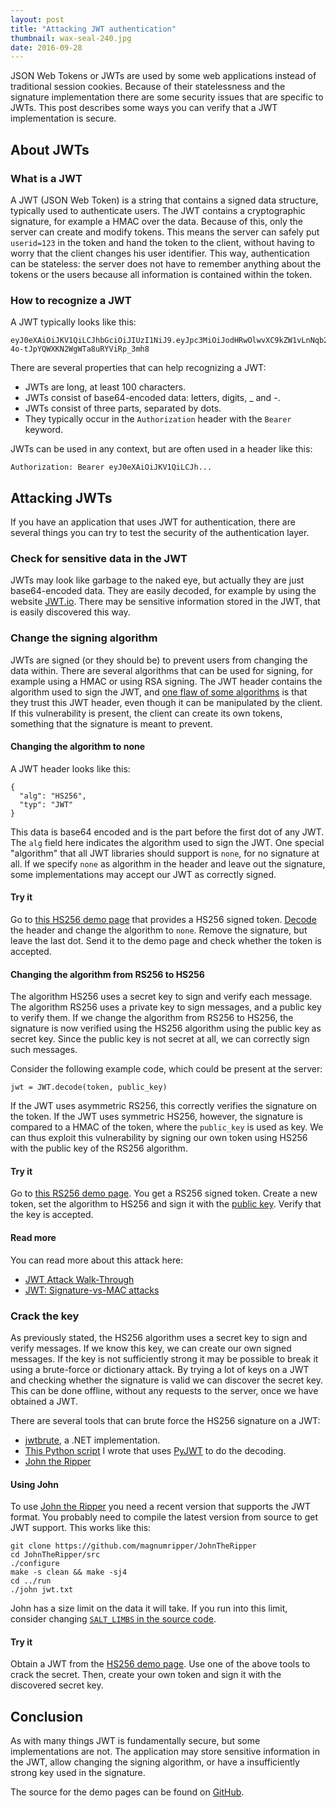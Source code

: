 ```yaml
---
layout: post
title: "Attacking JWT authentication"
thumbnail: wax-seal-240.jpg
date: 2016-09-28
---
```


JSON Web Tokens or JWTs are used by some web applications instead of traditional session cookies. Because of their statelessness and the signature implementation there are some security issues that are specific to JWTs. This post describes some ways you can verify that a JWT implementation is secure.

## About JWTs

### What is a JWT

A JWT (JSON Web Token) is a string that contains a signed data structure, typically used to authenticate users. The JWT contains a cryptographic signature, for example a HMAC over the data. Because of this, only the server can create and modify tokens. This means the server can safely put `userid=123` in the token and hand the token to the client, without having to worry that the client changes his user identifier. This way, authentication can be stateless: the server does not have to remember anything about the tokens or the users because all information is contained within the token.

### How to recognize a JWT

A JWT typically looks like this:

    eyJ0eXAiOiJKV1QiLCJhbGciOiJIUzI1NiJ9.eyJpc3MiOiJodHRwOlwvXC9kZW1vLnNqb2VyZGxhbmdrZW1wZXIubmxcLyIsImlhdCI6MTQ3NDM1NzIzMywiZXhwIjoxNDc0MzU3MzUzLCJkYXRhIjp7ImhlbGxvIjoid29ybGQifX0.HAveF7AqeKj-4o-tJpYQWXKN2WgWTa8uRYViRp_3mh8

There are several properties that can help recognizing a JWT:

* JWTs are long, at least 100 characters.
* JWTs consist of base64-encoded data: letters, digits, _ and -.
* JWTs consist of three parts, separated by dots.
* They typically occur in the `Authorization` header with the `Bearer` keyword.

JWTs can be used in any context, but are often used in a header like this:

    Authorization: Bearer eyJ0eXAiOiJKV1QiLCJh...

## Attacking JWTs

If you have an application that uses JWT for authentication, there are several things you can try to test the security of the authentication layer.

### Check for sensitive data in the JWT

JWTs may look like garbage to the naked eye, but actually they are just base64-encoded data. They are easily decoded, for example by using the website [JWT.io](https://jwt.io/). There may be sensitive information stored in the JWT, that is easily discovered this way.

### Change the signing algorithm

JWTs are signed (or they should be) to prevent users from changing the data within. There are several algorithms that can be used for signing, for example using a HMAC or using RSA signing. The JWT header contains the algorithm used to sign the JWT, and [one flaw of some algorithms](https://auth0.com/blog/critical-vulnerabilities-in-json-web-token-libraries/) is that they trust this JWT header, even though it can be manipulated by the client. If this vulnerability is present, the client can create its own tokens, something that the signature is meant to prevent.

#### Changing the algorithm to none

A JWT header looks like this:

    {
      "alg": "HS256",
      "typ": "JWT"
    }

This data is base64 encoded and is the part before the first dot of any JWT. The `alg` field here indicates the algorithm used to sign the JWT. One special "algorithm" that all JWT libraries should support is `none`, for no signature at all. If we specify `none` as algorithm in the header and leave out the signature, some implementations may accept our JWT as correctly signed.

#### Try it

Go to [this HS256 demo page](http://demo.sjoerdlangkemper.nl/jwtdemo/hs256.php) that provides a HS256 signed token. [Decode](https://jwt.io/) the header and change the algorithm to `none`. Remove the signature, but leave the last dot. Send it to the demo page and check whether the token is accepted.

#### Changing the algorithm from RS256 to HS256

The algorithm HS256 uses a secret key to sign and verify each message. The algorithm RS256 uses a private key to sign messages, and a public key to verify them. If we change the algorithm from RS256 to HS256, the signature is now verified using the HS256 algorithm using the public key as secret key. Since the public key is not secret at all, we can correctly sign such messages. 

Consider the following example code, which could be present at the server:

    jwt = JWT.decode(token, public_key)

If the JWT uses asymmetric RS256, this correctly verifies the signature on the token. If the JWT uses symmetric HS256, however, the signature is compared to a HMAC of the token, where the `public_key` is used as key. We can thus exploit this vulnerability by signing our own token using HS256 with the public key of the RS256 algorithm.

#### Try it

Go to [this RS256 demo page](http://demo.sjoerdlangkemper.nl/jwtdemo/rs256.php). You get a RS256 signed token. Create a new token, set the algorithm to HS256 and sign it with the [public key](http://demo.sjoerdlangkemper.nl/jwtdemo/public.pem). Verify that the key is accepted.

#### Read more

You can read more about this attack here:

* [JWT Attack Walk-Through](https://www.nccgroup.trust/uk/about-us/newsroom-and-events/blogs/2019/january/jwt-attack-walk-through/)
* [JWT: Signature-vs-MAC attacks](https://snikt.net/blog/2019/05/16/jwt-signature-vs-mac-attacks/)

### Crack the key

As previously stated, the HS256 algorithm uses a secret key to sign and verify messages. If we know this key, we can create our own signed messages. If the key is not sufficiently strong it may be possible to break it using a brute-force or dictionary attack. By trying a lot of keys on a JWT and checking whether the signature is valid we can discover the secret key. This can be done offline, without any requests to the server, once we have obtained a JWT.

There are several tools that can brute force the HS256 signature on a JWT:

* [jwtbrute](https://github.com/jmaxxz/jwtbrute), a .NET implementation.
* [This Python script](https://github.com/Sjord/jwtcrack/blob/master/crackjwt.py) I wrote that uses [PyJWT](https://github.com/jpadilla/pyjwt) to do the decoding.
* [John the Ripper](https://github.com/magnumripper/JohnTheRipper)

#### Using John

To use [John the Ripper](https://github.com/magnumripper/JohnTheRipper) you need a recent version that supports the JWT format. You probably need to compile the latest version from source to get JWT support. This works like this:

    git clone https://github.com/magnumripper/JohnTheRipper
    cd JohnTheRipper/src
    ./configure
    make -s clean && make -sj4
    cd ../run
    ./john jwt.txt

John has a size limit on the data it will take. If you run into this limit, consider changing [`SALT_LIMBS` in the source code](https://github.com/magnumripper/JohnTheRipper/blob/bleeding-jumbo/src/hmacSHA256_fmt_plug.c#L64).

#### Try it

Obtain a JWT from the [HS256 demo page](http://demo.sjoerdlangkemper.nl/jwtdemo/hs256.php). Use one of the above tools to crack the secret. Then, create your own token and sign it with the discovered secret key.

## Conclusion

As with many things JWT is fundamentally secure, but some implementations are not. The application may store sensitive information in the JWT, allow changing the signing algorithm, or have a insufficiently strong key used in the signature.

The source for the demo pages can be found on [GitHub](https://github.com/Sjord/jwtdemo/).
